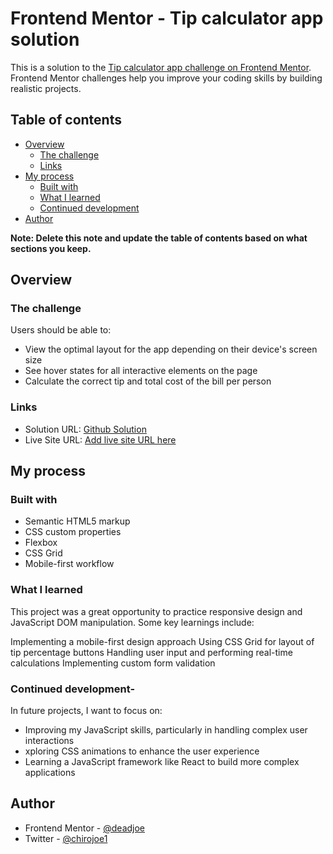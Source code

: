 # Frontend Mentor - Tip calculator app solution

This is a solution to the [Tip calculator app challenge on Frontend Mentor](https://www.frontendmentor.io/challenges/tip-calculator-app-ugJNGbJUX). Frontend Mentor challenges help you improve your coding skills by building realistic projects.

## Table of contents

- [Overview](#overview)
  - [The challenge](#the-challenge)
  - [Links](#links)
- [My process](#my-process)
  - [Built with](#built-with)
  - [What I learned](#what-i-learned)
  - [Continued development](#continued-development)
- [Author](#author)

**Note: Delete this note and update the table of contents based on what sections you keep.**

## Overview

### The challenge

Users should be able to:

- View the optimal layout for the app depending on their device's screen size
- See hover states for all interactive elements on the page
- Calculate the correct tip and total cost of the bill per person


### Links

- Solution URL: [Github Solution](https://github.com/1deadjoe/tip-calculator-app.git)
- Live Site URL: [Add live site URL here]()

## My process

### Built with

- Semantic HTML5 markup
- CSS custom properties
- Flexbox
- CSS Grid
- Mobile-first workflow

### What I learned

This project was a great opportunity to practice responsive design and JavaScript DOM manipulation. Some key learnings include:

Implementing a mobile-first design approach
Using CSS Grid for layout of tip percentage buttons
Handling user input and performing real-time calculations
Implementing custom form validation

### Continued development-
In future projects, I want to focus on:

- Improving my JavaScript skills, particularly in handling complex user interactions
- xploring CSS animations to enhance the user experience
- Learning a JavaScript framework like React to build more complex applications


## Author
- Frontend Mentor - [@deadjoe](https://www.frontendmentor.io/profile/deadjoe)
- Twitter - [@chirojoe1](https://www.twitter.com/chirojoe1)
